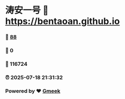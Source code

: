 # 涛安一号 :link: https://bentaoan.github.io 
### :page_facing_up: [88](https://bentaoan.github.io/tag.html) 
### :speech_balloon: 0 
### :hibiscus: 116724 
### :alarm_clock: 2025-07-18 21:31:32 
### Powered by :heart: [Gmeek](https://github.com/Meekdai/Gmeek)
